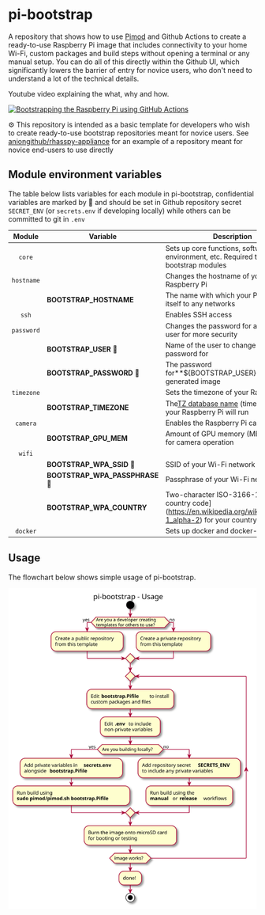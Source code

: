 # pi-bootstrap

A repository that shows how to use [Pimod](https://github.com/Nature40/pimod.git) and Github Actions to create a ready-to-use Raspberry Pi image that includes connectivity to your home Wi-Fi, custom packages and build steps without opening a terminal or any manual setup. You can do all of this directly within the Github UI, which significantly lowers the barrier of entry for novice users, who don't need to understand a lot of the technical details.

Youtube video explaining the what, why and how.

[![Bootstrapping the Raspberry Pi using GitHub Actions](http://img.youtube.com/vi/Lc6wvHgMYH4/0.jpg)](http://www.youtube.com/watch?v=Lc6wvHgMYH4 "Bootstrapping the Raspberry Pi using GitHub Actions ")

:gear: This repository is intended as a basic template for developers who wish to create ready-to-use bootstrap repositories meant for novice users. See [aniongithub/rhasspy-appliance](https://github.com/aniongithub/rhasspy-appliance) for an example of a repository meant for novice end-users to use directly

## Module environment variables

The table below lists variables for each module in pi-bootstrap, confidential variables are marked by 🔑 and should be set in Github repository secret ```SECRET_ENV``` (or ```secrets.env``` if developing locally) while others can be committed to git in ```.env```


|     Module     | Variable                        | Description                                                                                                                     | Default               |
| :--------------: | --------------------------------- | --------------------------------------------------------------------------------------------------------------------------------- | ----------------------- |
|   ```core```   |                                 | Sets up core functions, software, environment, etc. Required to use pi-bootstrap modules                                        |                       |
| ```hostname``` |                                 | Changes the hostname of your Raspberry Pi                                                                                       |                       |
|               | **BOOTSTRAP_HOSTNAME**          | The name with which your Pi will identify itself to any networks                                                                | *btcpay*        |
|   ```ssh```   |                                 | Enables SSH access                                                                                                              |                       |
| ```password``` |                                 | Changes the password for a specified user for more security                                                                     |                       |
|               | **BOOTSTRAP_USER** 🔑           | Name of the user to change the password for                                                                                     | *pi*                  |
|               | **BOOTSTRAP_PASSWORD** 🔑       | The password for**${BOOTSTRAP_USER}** on the generated image                                                                    | *raspberry*           |
| ```timezone``` |                                 | Sets the timezone of your Raspberry Pi                                                                                          |                       |
|               | **BOOTSTRAP_TIMEZONE**          | The[TZ database name](https://en.wikipedia.org/wiki/List_of_tz_database_time_zones) (timezone) where your Raspberry Pi will run | *America/Los_Angeles* |
|  ```camera```  |                                 | Enables the Raspberry Pi camera module                                                                                          |                       |
|               | **BOOTSTRAP_GPU_MEM**           | Amount of GPU memory (MB) to reserve for camera operation                                                                       | 128                   |
|   ```wifi```   |                                 |                                                                                                                                 |                       |
|               | **BOOTSTRAP_WPA_SSID** 🔑       | SSID of your Wi-Fi network                                                                                                      | *None*                |
|               | **BOOTSTRAP_WPA_PASSPHRASE** 🔑 | Passphrase of your Wi-Fi network                                                                                                | *None*                |
|               | **BOOTSTRAP_WPA_COUNTRY**       | Two-character ISO-3166-1 alpha-2 country code](https://en.wikipedia.org/wiki/ISO_3166-1_alpha-2) for your country.              | *None*                |
|  ```docker```  |                                 | Sets up docker and docker-compose                                                                                               |                       |

## Usage

The flowchart below shows simple usage of pi-bootstrap.

![Usage](assets/pi-bootstrap-usage.svg)
